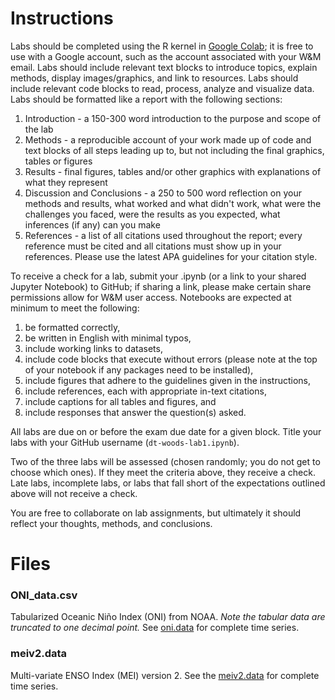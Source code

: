 # Instructions 

Labs should be completed using the R kernel in [Google Colab](https://colab.to/r); it is free to use with a Google account, such as the account associated with your W&M email.
Labs should include relevant text blocks to introduce topics, explain methods, display images/graphics, and link to resources.
Labs should include relevant code blocks to read, process, analyze and visualize data.
Labs should be formatted like a report with the following sections:

1. Introduction - a 150-300 word introduction to the purpose and scope of the lab
1. Methods - a reproducible account of your work made up of code and text blocks of all steps leading up to, but not including the final graphics, tables or figures
1. Results - final figures, tables and/or other graphics with explanations of what they represent
1. Discussion and Conclusions - a 250 to 500 word reflection on your methods and results, what worked and what didn't work, what were the challenges you faced, were the results as you expected, what inferences (if any) can you make
1. References - a list of all citations used throughout the report; every reference must be cited and all citations must show up in your references. Please use the latest APA guidelines for your citation style.

To receive a check for a lab, submit your .ipynb (or a link to your shared Jupyter Notebook) to GitHub; if sharing a link, please make certain share permissions allow for W&M user access.
Notebooks are expected at minimum to meet the following:

1. be formatted correctly,
1. be written in English with minimal typos,
1. include working links to datasets,
1. include code blocks that execute without errors (please note at the top of your notebook if any packages need to be installed),
1. include figures that adhere to the guidelines given in the instructions,
1. include references, each with appropriate in-text citations,
1. include captions for all tables and figures, and
1. include responses that answer the question(s) asked.

All labs are due on or before the exam due date for a given block.
Title your labs with your GitHub username (`dt-woods-lab1.ipynb`).

Two of the three labs will be assessed (chosen randomly; you do not get to choose which ones).
If they meet the criteria above, they receive a check.
Late labs, incomplete labs, or labs that fall short of the expectations outlined above will not receive a check.

You are free to collaborate on lab assignments, but ultimately it should reflect your thoughts, methods, and conclusions.

# Files

### ONI_data.csv
Tabularized Oceanic Ni&ntilde;o Index (ONI) from NOAA.
_Note the tabular data are truncated to one decimal point._
See [oni.data](https://psl.noaa.gov/data/correlation/oni.data) for complete time series.

### meiv2.data
Multi-variate ENSO Index (MEI) version 2.
See the [meiv2.data](https://psl.noaa.gov/enso/mei/data/meiv2.data) for complete time series.

